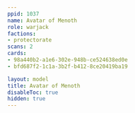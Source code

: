 ```yaml
---
ppid: 1037
name: Avatar of Menoth
role: warjack
factions:
- protectorate
scans: 2
cards:
- 98a440b2-a1e6-302e-948b-ce524638ed0e
- bfd687f2-1c1a-3b2f-b412-8ce20419ba19

layout: model
title: Avatar of Menoth
disableToc: true
hidden: true
---
```

